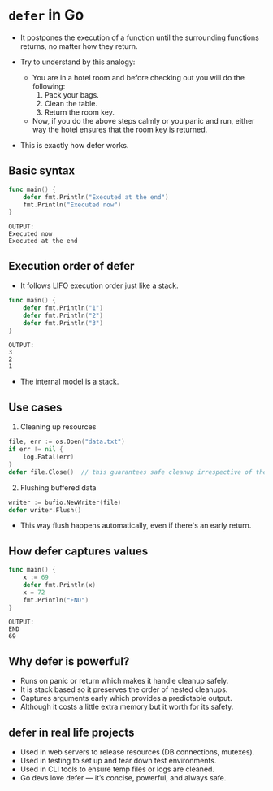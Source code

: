 # `defer` in Go

- It postpones the execution of a function until the surrounding functions returns, no matter how they return.
- Try to understand by this analogy:

  - You are in a hotel room and before checking out you will do the following:
    1. Pack your bags.
    2. Clean the table.
    3. Return the room key.
  - Now, if you do the above steps calmly or you panic and run, either way the hotel ensures that the room key is returned.

- This is exactly how defer works.

## Basic syntax

```go
func main() {
	defer fmt.Println("Executed at the end")
	fmt.Println("Executed now")
}
```

```
OUTPUT:
Executed now
Executed at the end
```

## Execution order of defer

- It follows LIFO execution order just like a stack.

```go
func main() {
	defer fmt.Println("1")
	defer fmt.Println("2")
	defer fmt.Println("3")
}
```

```
OUTPUT:
3
2
1
```

- The internal model is a stack.

## Use cases

1. Cleaning up resources

```go
file, err := os.Open("data.txt")
if err != nil {
	log.Fatal(err)
}
defer file.Close()  // this guarantees safe cleanup irrespective of the error
```

2. Flushing buffered data

```go
writer := bufio.NewWriter(file)
defer writer.Flush()
```

- This way flush happens automatically, even if there's an early return.

## How defer captures values

```go
func main() {
	x := 69
	defer fmt.Println(x)
	x = 72
    fmt.Println("END")
}
```

```
OUTPUT:
END
69
```

## Why defer is powerful?

- Runs on panic or return which makes it handle cleanup safely.
- It is stack based so it preserves the order of nested cleanups.
- Captures arguments early which provides a predictable output.
- Although it costs a little extra memory but it worth for its safety.

## defer in real life projects

- Used in web servers to release resources (DB connections, mutexes).
- Used in testing to set up and tear down test environments.
- Used in CLI tools to ensure temp files or logs are cleaned.
- Go devs love defer — it’s concise, powerful, and always safe.
